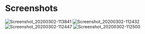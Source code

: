 # Screenshots
![Screenshot_20200302-113841](https://user-images.githubusercontent.com/36233415/75643678-b7583c00-5c7a-11ea-8a59-12bd3c539507.jpg)
![Screenshot_20200302-112432](https://user-images.githubusercontent.com/36233415/75643802-0d2ce400-5c7b-11ea-9072-0bbd970907a0.jpg)
![Screenshot_20200302-112447](https://user-images.githubusercontent.com/36233415/75643820-1cac2d00-5c7b-11ea-8fea-47c2f2196da5.jpg)
![Screenshot_20200302-112500](https://user-images.githubusercontent.com/36233415/75643839-2afa4900-5c7b-11ea-9e5f-acb479774e9e.jpg)
